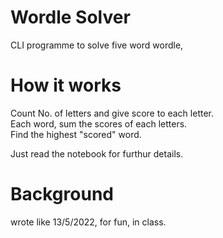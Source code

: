 # Wordle Solver
CLI programme to solve five word wordle,

# How it works
Count No. of letters and give score to each letter.\
Each word, sum the scores of each letters.\
Find the highest "scored" word.

Just read the notebook for furthur details.

# Background
wrote like 13/5/2022, for fun, in class.